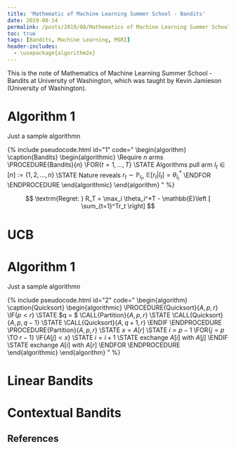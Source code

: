 ```yaml
---
title: 'Mathematic of Machine Learning Summer School - Bandits'
date: 2019-08-14
permalink: /posts/2019/08/Mathematics of Machine Learning Summer School - Bandits/
toc: true
tags: [Bandits, Machine Learning, MSRI]
header-includes:
  - \usepackage{algorithm2e}
---
```


This is the note of Mathematics of Machine Learning Summer School - Bandits at University of Washington, which was taught by Kevin Jamieson (University of Washington).

# Algorithm 1
Just a sample algorithmn

{% include pseudocode.html id="1" code="
\begin{algorithm}
\caption{Bandits}
\begin{algorithmic}
\Require $n$ arms
\PROCEDURE{Bandits}{$n$}
    \FOR{$t =1, ..., T$} 
        \STATE Algorithms pull arm $I_t \in [n] := \{1, 2, ..., n\}$
        \STATE Nature reveals $r_t \sim \mathbb{P}_{I_t}$, $\mathbb{E} \left [ r_t | I_t \right ] = \theta_{I_t}^*$
    \ENDFOR
\ENDPROCEDURE
\end{algorithmic}
\end{algorithm}
" %}

$$
\textrm{Regret: } R_T = \max_i \theta_i^*T - \mathbb{E}\left [ \sum_{t=1}^Tr_t \right]
$$ 


UCB
======


# Algorithm 1
Just a sample algorithmn

{% include pseudocode.html id="2" code="
\begin{algorithm}
\caption{Quicksort}
\begin{algorithmic}
\PROCEDURE{Quicksort}{$A, p, r$}
    \IF{$p < r$} 
        \STATE $q = $ \CALL{Partition}{$A, p, r$}
        \STATE \CALL{Quicksort}{$A, p, q - 1$}
        \STATE \CALL{Quicksort}{$A, q + 1, r$}
    \ENDIF
\ENDPROCEDURE
\PROCEDURE{Partition}{$A, p, r$}
    \STATE $x = A[r]$
    \STATE $i = p - 1$
    \FOR{$j = p$ \TO $r - 1$}
        \IF{$A[j] < x$}
            \STATE $i = i + 1$
            \STATE exchange
            $A[i]$ with     $A[j]$
        \ENDIF
        \STATE exchange $A[i]$ with $A[r]$
    \ENDFOR
\ENDPROCEDURE
\end{algorithmic}
\end{algorithm}
" %}


Linear Bandits
======

Contextual Bandits
======

References
------
